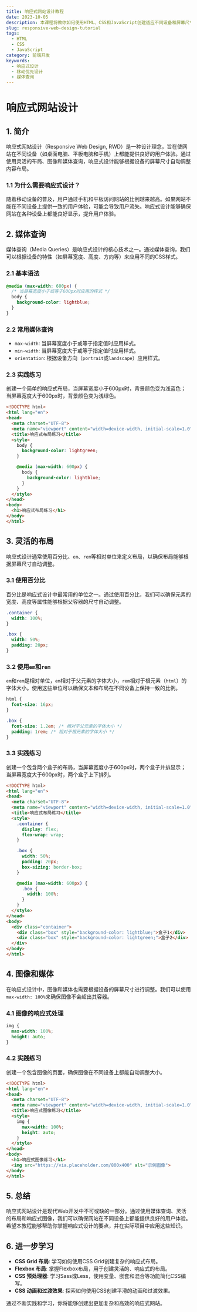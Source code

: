 ```yaml
---
title: 响应式网站设计教程
date: 2023-10-05
description: 本课程将教你如何使用HTML、CSS和JavaScript创建适应不同设备和屏幕尺寸的响应式网站。
slug: responsive-web-design-tutorial
tags:
  - HTML
  - CSS
  - JavaScript
category: 前端开发
keywords:
  - 响应式设计
  - 移动优先设计
  - 媒体查询
---
```


# 响应式网站设计

## 1. 简介

响应式网站设计（Responsive Web Design, RWD）是一种设计理念，旨在使网站在不同设备（如桌面电脑、平板电脑和手机）上都能提供良好的用户体验。通过使用灵活的布局、图像和媒体查询，响应式设计能够根据设备的屏幕尺寸自动调整内容布局。

### 1.1 为什么需要响应式设计？

随着移动设备的普及，用户通过手机和平板访问网站的比例越来越高。如果网站不能在不同设备上提供一致的用户体验，可能会导致用户流失。响应式设计能够确保网站在各种设备上都能良好显示，提升用户体验。

## 2. 媒体查询

媒体查询（Media Queries）是响应式设计的核心技术之一。通过媒体查询，我们可以根据设备的特性（如屏幕宽度、高度、方向等）来应用不同的CSS样式。

### 2.1 基本语法

```css
@media (max-width: 600px) {
  /* 当屏幕宽度小于或等于600px时应用的样式 */
  body {
    background-color: lightblue;
  }
}
```

### 2.2 常用媒体查询

- `max-width`: 当屏幕宽度小于或等于指定值时应用样式。
- `min-width`: 当屏幕宽度大于或等于指定值时应用样式。
- `orientation`: 根据设备方向（`portrait`或`landscape`）应用样式。

### 2.3 实践练习

创建一个简单的响应式布局，当屏幕宽度小于600px时，背景颜色变为浅蓝色；当屏幕宽度大于600px时，背景颜色变为浅绿色。

```html
<!DOCTYPE html>
<html lang="en">
<head>
  <meta charset="UTF-8">
  <meta name="viewport" content="width=device-width, initial-scale=1.0">
  <title>响应式布局练习</title>
  <style>
    body {
      background-color: lightgreen;
    }

    @media (max-width: 600px) {
      body {
        background-color: lightblue;
      }
    }
  </style>
</head>
<body>
  <h1>响应式布局练习</h1>
</body>
</html>
```

## 3. 灵活的布局

响应式设计通常使用百分比、`em`、`rem`等相对单位来定义布局，以确保布局能够根据屏幕尺寸自动调整。

### 3.1 使用百分比

百分比是响应式设计中最常用的单位之一。通过使用百分比，我们可以确保元素的宽度、高度等属性能够根据父容器的尺寸自动调整。

```css
.container {
  width: 100%;
}

.box {
  width: 50%;
  padding: 20px;
}
```

### 3.2 使用`em`和`rem`

`em`和`rem`是相对单位，`em`相对于父元素的字体大小，`rem`相对于根元素（`html`）的字体大小。使用这些单位可以确保文本和布局在不同设备上保持一致的比例。

```css
html {
  font-size: 16px;
}

.box {
  font-size: 1.2em; /* 相对于父元素的字体大小 */
  padding: 1rem; /* 相对于根元素的字体大小 */
}
```

### 3.3 实践练习

创建一个包含两个盒子的布局，当屏幕宽度小于600px时，两个盒子并排显示；当屏幕宽度大于600px时，两个盒子上下排列。

```html
<!DOCTYPE html>
<html lang="en">
<head>
  <meta charset="UTF-8">
  <meta name="viewport" content="width=device-width, initial-scale=1.0">
  <title>响应式布局练习</title>
  <style>
    .container {
      display: flex;
      flex-wrap: wrap;
    }

    .box {
      width: 50%;
      padding: 20px;
      box-sizing: border-box;
    }

    @media (max-width: 600px) {
      .box {
        width: 100%;
      }
    }
  </style>
</head>
<body>
  <div class="container">
    <div class="box" style="background-color: lightblue;">盒子1</div>
    <div class="box" style="background-color: lightgreen;">盒子2</div>
  </div>
</body>
</html>
```

## 4. 图像和媒体

在响应式设计中，图像和媒体也需要根据设备的屏幕尺寸进行调整。我们可以使用`max-width: 100%`来确保图像不会超出其容器。

### 4.1 图像的响应式处理

```css
img {
  max-width: 100%;
  height: auto;
}
```

### 4.2 实践练习

创建一个包含图像的页面，确保图像在不同设备上都能自动调整大小。

```html
<!DOCTYPE html>
<html lang="en">
<head>
  <meta charset="UTF-8">
  <meta name="viewport" content="width=device-width, initial-scale=1.0">
  <title>响应式图像练习</title>
  <style>
    img {
      max-width: 100%;
      height: auto;
    }
  </style>
</head>
<body>
  <h1>响应式图像练习</h1>
  <img src="https://via.placeholder.com/800x400" alt="示例图像">
</body>
</html>
```

## 5. 总结

响应式网站设计是现代Web开发中不可或缺的一部分。通过使用媒体查询、灵活的布局和响应式图像，我们可以确保网站在不同设备上都能提供良好的用户体验。希望本教程能够帮助你掌握响应式设计的要点，并在实际项目中应用这些知识。

## 6. 进一步学习

- **CSS Grid 布局**: 学习如何使用CSS Grid创建复杂的响应式布局。
- **Flexbox 布局**: 掌握Flexbox布局，用于创建灵活的、响应式的布局。
- **CSS 预处理器**: 学习Sass或Less，使用变量、嵌套和混合等功能简化CSS编写。
- **CSS 动画和过渡效果**: 探索如何使用CSS创建平滑的动画和过渡效果。

通过不断实践和学习，你将能够创建出更加复杂和高效的响应式网站。